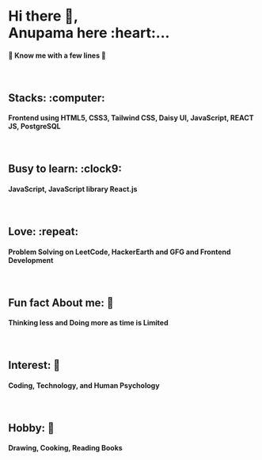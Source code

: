 <h1>Hi there 👋, <br>
Anupama here :heart:...</h1>

<h4>🤍 Know me with a few lines 🤍</h4> <br>
<h2>Stacks: :computer:</h2><h4>Frontend using HTML5, CSS3, Tailwind CSS, Daisy UI, JavaScript, REACT JS, PostgreSQL</h4><br>
<h2>Busy to learn: :clock9:</h2><h4>JavaScript, JavaScript library React.js</h4><br>
<h2>Love: :repeat:</h2> <h4>Problem Solving on LeetCode, HackerEarth and GFG
                            and Frontend Development</h4><br>
<h2>Fun fact About me: 💺	</h2> <h4>Thinking less and Doing more as time is Limited</h4><br>
<h2>Interest: 💖 </h2><h4>Coding, Technology, and Human Psychology</h4><br>
<h2>Hobby: 💙</h2><h4>Drawing, Cooking, Reading Books</h4>
<!-- - 👯 I’m looking to collaborate on making website using React
- 🤔 I’m looking for help with Development of any real world application
- 💬 Ask me about Front-end and JavaScript
- 📫 How to reach me: LinkedIn (https://www.linkedin.com/in/anupama-halder7/)
- 😄 Pronouns: She
- ⚡ Fun fact: I do a task without thinking a lot as we have much limited time.
- 💺 Coding Profite: LeetCode (https://leetcode.com/anupamahalder7/)
- 💙 Hobby: Drawing 
- 💖 Interest: Coding, Technology, and Human psychology 
- 🤍 Passion: Work good and have peace -->
